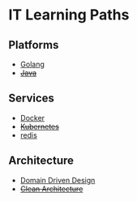 # IT Learning Paths

## Platforms

* [Golang](doc/platforms/golang.md)
* ~~[Java](doc/platforms/java.md)~~

## Services

* [Docker](doc/services/docker.md)
* ~~[Kubernetes](doc/services/kubernetes.md)~~
* [redis](doc/services/redis.md)

## Architecture

* [Domain Driven Design](doc/architecture/ddd.md)
* ~~[Clean Architecture](doc/architecture/clean-architecture.md)~~
